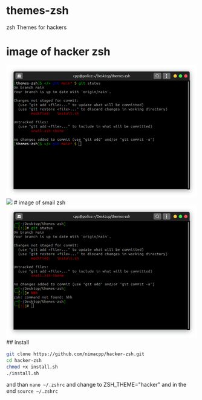 # themes-zsh
zsh Themes for hackers
# image of hacker zsh
<img src="img/hacker.png" >
<img src="img/hacker1.png" >
# image of smail zsh
<img src="img/smail.png" >
## install 

```bash
git clone https://github.com/nimacpp/hacker-zsh.git 
cd hacker-zsh
chmod +x install.sh
./install.sh 
```

 and than 
 ``` nano ~/.zshrc ```
 and change to
 ZSH_THEME="hacker"
 and in the end 
 ``` source ~/.zshrc ```

